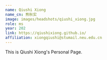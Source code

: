 ```yaml
---
name: Qiushi Xiong
name_cn: 熊秋实
image: images/headshots/qiushi_xiong.jpg
role: ms
year: 202
link: https://qiushixiong.github.io/
affiliation: xiongqiushi@stumail.neu.edu.cn
---
```


This is Qiushi Xiong's Personal Page.